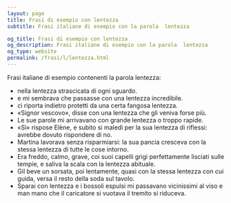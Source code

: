 ```yaml
---
layout: page
title: Frasi di esempio con lentezza 
subtitle: Frasi italiane di esempio con la parola  lentezza

og_title: Frasi di esempio con lentezza 
og_description: Frasi italiane di esempio con la parola  lentezza
og_type: website
permalink: /frasi/l/lentezza.html
---
```


Frasi italiane di esempio contenenti la parola lentezza:


- nella lentezza strascicata di ogni sguardo.
- e mi sembrava che passasse con una lentezza incredibile.
- ci riporta indietro protetti da una certa fangosa lentezza.
- «Signor vescovo», disse con una lentezza che gli veniva forse più.
- Le sue parole mi arrivavano con grande lentezza o troppo rapide.
- «Sì» rispose Elène, e subito si maledì per la sua lentezza di riflessi: avrebbe dovuto rispondere di no.
- Martina lavorava senza risparmiarsi: la sua pancia cresceva con la stessa lentezza di tutte le cose intorno.
- Era freddo, calmo, grave, coi suoi capelli grigi perfettamente lisciati sulle tempie, e saliva la scala con la lentezza abituale.
- Gil beve un sorsata, poi lentamente, quasi con la stessa lentezza con cui guida, versa il resto della soda sul tavolo.
- Sparai con lentezza e i bossoli espulsi mi passavano vicinissimi al viso e man mano che il caricatore si vuotava il tremito si riduceva.
